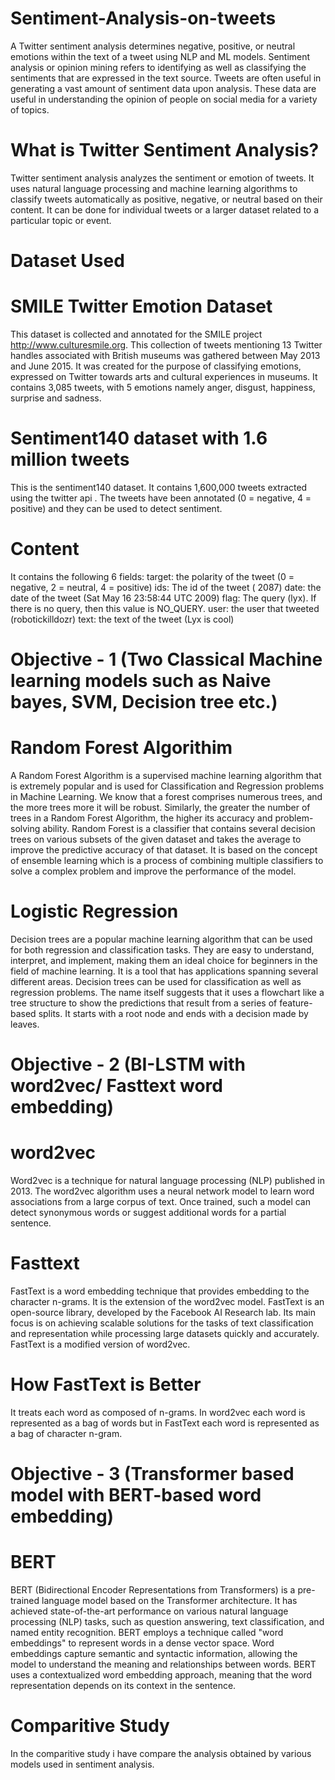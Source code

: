 # Sentiment-Analysis-on-tweets


A Twitter sentiment analysis determines negative, positive, or neutral emotions within the text of a tweet using NLP and ML models. Sentiment analysis or opinion mining refers to identifying as well as classifying the sentiments that are expressed in the text source. Tweets are often useful in generating a vast amount of sentiment data upon analysis. These data are useful in understanding the opinion of people on social media for a variety of topics.

# What is Twitter Sentiment Analysis?
Twitter sentiment analysis analyzes the sentiment or emotion of tweets. It uses natural language processing and machine learning algorithms to classify tweets automatically as positive, negative, or neutral based on their content. It can be done for individual tweets or a larger dataset related to a particular topic or event.

# Dataset Used

# SMILE Twitter Emotion Dataset
This dataset is collected and annotated for the SMILE project http://www.culturesmile.org. This collection of tweets mentioning 13 Twitter handles associated with British museums was gathered between May 2013 and June 2015. It was created for the purpose of classifying emotions, expressed on Twitter towards arts and cultural experiences in museums.
It contains 3,085 tweets, with 5 emotions namely anger, disgust, happiness, surprise and sadness. 

# Sentiment140 dataset with 1.6 million tweets
This is the sentiment140 dataset. It contains 1,600,000 tweets extracted using the twitter api . The tweets have been annotated (0 = negative, 4 = positive) and they can be used to detect sentiment.
# Content
It contains the following 6 fields:
target: the polarity of the tweet (0 = negative, 2 = neutral, 4 = positive)
ids: The id of the tweet ( 2087)
date: the date of the tweet (Sat May 16 23:58:44 UTC 2009)
flag: The query (lyx). If there is no query, then this value is NO_QUERY.
user: the user that tweeted (robotickilldozr)
text: the text of the tweet (Lyx is cool)


# Objective - 1 (Two Classical Machine learning models such as Naive bayes, SVM, Decision tree etc.)

# Random Forest Algorithim
A Random Forest Algorithm is a supervised machine learning algorithm that is extremely popular and is used for Classification and Regression problems in Machine Learning. We know that a forest comprises numerous trees, and the more trees more it will be robust. Similarly, the greater the number of trees in a Random Forest Algorithm, the higher its accuracy and problem-solving ability.  Random Forest is a classifier that contains several decision trees on various subsets of the given dataset and takes the average to improve the predictive accuracy of that dataset. It is based on the concept of ensemble learning which is a process of combining multiple classifiers to solve a complex problem and improve the performance of the model.

# Logistic Regression
Decision trees are a popular machine learning algorithm that can be used for both regression and classification tasks. They are easy to understand, interpret, and implement, making them an ideal choice for beginners in the field of machine learning. It is a tool that has applications spanning several different areas. Decision trees can be used for classification as well as regression problems. The name itself suggests that it uses a flowchart like a tree structure to show the predictions that result from a series of feature-based splits. It starts with a root node and ends with a decision made by leaves.

# Objective - 2 (BI-LSTM with word2vec/ Fasttext word embedding)

# word2vec
Word2vec is a technique for natural language processing (NLP) published in 2013. The word2vec algorithm uses a neural network model to learn word associations from a large corpus of text. Once trained, such a model can detect synonymous words or suggest additional words for a partial sentence.

# Fasttext
FastText is a word embedding technique that provides embedding to the character n-grams. It is the extension of the word2vec model. FastText is an open-source library, developed by the Facebook AI Research lab. Its main focus is on achieving scalable solutions for the tasks of text classification and representation while processing large datasets quickly and accurately. FastText is a modified version of word2vec.

# How FastText is Better

It treats each word as composed of n-grams. In word2vec each word is represented as a bag of words but in FastText each word is represented as a bag of character n-gram.


# Objective - 3 (Transformer based model with BERT-based word embedding)

# BERT
BERT (Bidirectional Encoder Representations from Transformers) is a pre-trained language model based on the Transformer architecture. It has achieved state-of-the-art performance on various natural language processing (NLP) tasks, such as question answering, text classification, and named entity recognition.
BERT employs a technique called "word embeddings" to represent words in a dense vector space. Word embeddings capture semantic and syntactic information, allowing the model to understand the meaning and relationships between words. BERT uses a contextualized word embedding approach, meaning that the word representation depends on its context in the sentence.


# Comparitive Study 
In the comparitive study i have compare the analysis obtained by various models used in sentiment analysis.



